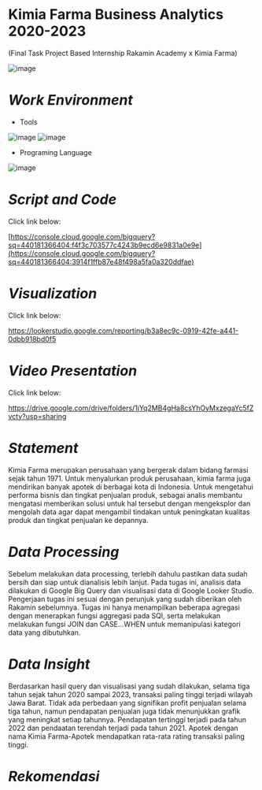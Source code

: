 #  Kimia Farma Business Analytics 2020-2023
(Final Task Project Based Internship Rakamin Academy x Kimia Farma)

![image](https://github.com/anaazzahra/Analytics-Kimia-Farma-Business-Year-2020-2023-/assets/139318120/481241df-acd5-4730-8eec-e5e612628399)

# *Work Environment*
* Tools

![image](https://github.com/anaazzahra/Analytics-Kimia-Farma-Business-Year-2020-2023-/assets/139318120/2e3974f2-d236-4f62-a8eb-d24e3f3d6b01)
![image](https://github.com/anaazzahra/Analytics-Kimia-Farma-Business-Year-2020-2023-/assets/139318120/4c863c07-ea46-4342-9807-f6ea2fc5c34e)

* Programing Language

![image](https://github.com/anaazzahra/Analytics-Kimia-Farma-Business-Year-2020-2023-/assets/139318120/6946e972-bae6-4691-bc76-6522de337c0b)

# *Script and Code*
Click link below:

[https://console.cloud.google.com/bigquery?sq=440181366404:f4f3c703577c4243b9ecd6e9831a0e9e](https://console.cloud.google.com/bigquery?sq=440181366404:3914f1ffb87e48f498a5fa0a320ddfae)

# *Visualization*
Click link below:

https://lookerstudio.google.com/reporting/b3a8ec9c-0919-42fe-a441-0dbb918bd0f5

# *Video Presentation*
Click link below:

https://drive.google.com/drive/folders/1jYq2MB4gHa8csYhOyMxzegaYc5fZvcty?usp=sharing

# *Statement*
Kimia Farma merupakan perusahaan yang bergerak dalam bidang farmasi sejak tahun 1971. Untuk menyalurkan produk perusahaan, kimia farma juga mendirikan banyak apotek di berbagai kota di Indonesia. Untuk mengetahui performa bisnis dan tingkat penjualan produk, sebagai analis membantu mengatasi memberikan solusi untuk hal tersebut dengan mengeksplor dan mengolah data agar dapat mengambil tindakan untuk peningkatan kualitas produk dan tingkat penjualan ke depannya.

# *Data Processing*
Sebelum melakukan data processing, terlebih dahulu pastikan data sudah bersih dan siap untuk dianalisis lebih lanjut. Pada tugas ini, analisis data dilakukan di Google Big Query dan visualisasi data di Google Looker Studio. Pengerjaan tugas ini sesuai dengan perunjuk yang sudah diberikan oleh Rakamin sebelumnya. Tugas ini hanya menampilkan beberapa agregasi dengan menerapkan fungsi aggregasi pada SQl, serta melakukan melakukan fungsi JOIN dan CASE...WHEN untuk memanipulasi kategori data yang dibutuhkan. 

# *Data Insight*
Berdasarkan hasil query dan visualisasi yang sudah dilakukan, selama tiga tahun sejak tahun 2020 sampai 2023, transaksi paling tinggi terjadi wilayah Jawa Barat. Tidak ada perbedaan yang signifikan profit penjualan selama tiga tahun, namun pendapatan penjualan juga tidak menunjukkan grafik yang meningkat setiap tahunnya. Pendapatan tertinggi terjadi pada tahun 2022 dan pendaatan terendah terjadi pada tahun 2021. Apotek dengan nama Kimia Farma-Apotek mendapatkan rata-rata rating transaksi paling tinggi. 

# *Rekomendasi*
